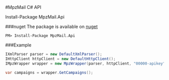 #MpzMail C# API

Install-Package MpzMail.Api

###nuget
The package is available on [nuget](https://www.nuget.org/packages/MpzMail.Api/)
```
PM> Install-Package MpzMail.Api
```

###Example
```cs
IXmlParser parser = new DefaultXmlParser();
IHttpClient httpClient = new DefaultHttpClient();
IMpzWrapper wrapper = new MpzWrapper(parser, httpClient, "00000-apikey", "https://mpzmail.com/api/v3.0/");

var campaigns = wrapper.GetCampaigns();
```
